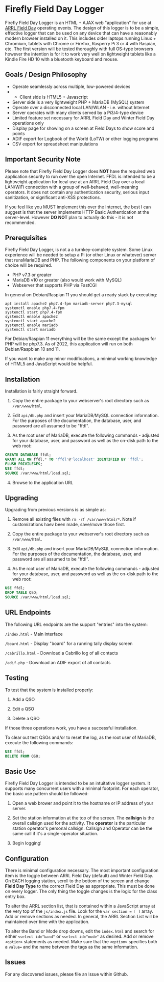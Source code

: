 # Firefly Field Day Logger
Firefly Field Day Logger is an HTML + AJAX web "application" for use 
at [ARRL Field Day](http://www.arrl.org/field-day) operating events. 
The design of this logger is to be a simple, effective logger that 
can be used on any device that can have a reasonably modern browser
installed on it. This includes older laptops running Linux + Chromium,
tablets with Chrome or Firefox, Rasperry Pi 3 or 4 with Raspian, etc.
The first version will be tested thoroughly with full OS-type
browsers however the intention is for it to work very well on lightweight
tablets like a Kindle Fire HD 10 with a bluetooth keyboard and mouse.

## Goals / Design Philosophy

- Operate seamlessly across multiple, low-powered devices
- - Client side is HTML5 + Javascript
- Server side is a very lightweight PHP + MariaDB (MySQL) system
- Operate over a disconnected local LAN/WLAN - i.e. without Internet
- Server operates with many clients served by a Pi3/4-type device
- Limited feature set necessary for ARRL Field Day and Winter Field Day operations only
- Display page for showing on a screen at Field Days to show score and points
- ADIF export for Logbook of the World (LoTW) or other logging programs
- CSV export for spreadsheet manipulations

## Important Security Note

Please note that Firefly Field Day Logger does **NOT** have the
required web application security to run over the open
Internet. FFDL is intended to be a lightweight application for local use
at an ARRL Field Day over a local LAN/WiFi connection with a group of
well-behaved, well-meaning operators. It does not contain any authentication
security, serious input sanitization, or significant anti-XSS protections.

If you feel like you MUST implement this over the Internet, the best I can
suggest is that the server implements HTTP Basic Authentication at the
server-level. However **DO NOT** plan to actually do this - it is not
recommended.

## Prerequisites 

Firefly Field Day Logger, is not a a turnkey-complete system. Some 
Linux experience will be needed to setup a Pi (or other Linux or whatever)
server that runsMariaDB and PHP. The following components on your platform
of choice will be required.

- PHP v7.3 or greater
- MariaDB v10 or greater (also would work with MySQL)
- Webserver that supports PHP via FastCGI

In general on Debian/Raspian 11 you should get a ready stack by executing:

```
apt install apache2 php7.4-fpm mariadb-server php7.3-mysql
systemctl enable php7.4-fpm
systemctl start php7.4-fpm
systemctl enable apache2
systemctl start apache2
systemctl enable mariadb
systemctl start mariadb
```

For Debian/Raspian 11 everything will be the same except the packages for PHP will be php7.3.
As of 2022, this application will run on both Debian/Raspbian 10 and 11.

If you want to make any minor modifications, a minimal working
knowledge of HTML5 and JavaScript would be helpful.

## Installation

Installation is fairly straight forward.

1. Copy the entire package to your webserver's root directory 
such as `/var/www/html`.

2. Edit `api/db.php` and insert your MariaDB/MySQL connection information.
For the purposes of the documentation, the database, user, and password
are all assumed to be "ffdl".

3. As the root user of MariaDB, execute the following commands - adjusted
for your database, user, and password as well as the on-disk path
to the web root:

```sql
CREATE DATABASE ffdl;
GRANT ALL ON ffdl.* TO 'ffdl'@'localhost' IDENTIFIED BY 'ffdl';
FLUSH PRIVILEGES;
USE ffdl;
SOURCE /var/www/html/load.sql;
```

4. Browse to the application URL

## Upgrading

Upgrading from previous versions is as simple as:

1. Remove all existing files with `rm -rf /var/www/html/*`. Note
if customizations haev been made, save/move those first.

2. Copy the entire package to your webserver's root directory 
such as `/var/www/html`.

3. Edit `api/db.php` and insert your MariaDB/MySQL connection information.
For the purposes of the documentation, the database, user, and password
are all assumed to be "ffdl".

4. As the root user of MariaDB, execute the following commands - adjusted
for your database, user, and password as well as the on-disk path
to the web root:

```sql
USE ffdl;
DROP TABLE QSO;
SOURCE /var/www/html/load.sql;
```

## URL Endpoints

The following URL endpoints are the support "entries" into the system:

`/index.html` - Main interface

`/board.html` - Display "board" for a running tally display screen

`/cabrillo.html` - Download a Cabrillo log of all contacts

`/adif.php` - Download an ADIF export of all contacts

## Testing

To test that the system is installed properly:

1. Add a QSO

2. Edit a QSO

3. Delete a QSO

If those three operations work, you have a successful installation.

To clear out test QSOs and/or to reset the log, as the root user of
MariaDB, execute the following commands:

```sql
USE ffdl;
DELETE FROM QSO;
```

## Basic Use

Firefly Field Day Logger is intended to be an intuitative logger
system. It supports many concurrent users with a minimal footprint.
For each operator, the basic use pattern should be followed:

1. Open a web brower and point it to the hostname or IP address
of your server.

2. Set the station information at the top of the screen. The **callsign**
is the overall callsign used for the activity. The **operator** is
the particular station operator's personal callsign. Callsign and
Operator can be the same call if it's a single-operator situation.

3. Begin logging!

## Configuration

There is minimal configuration necessary. The most important configuration
item is the toggle between ARRL Field Day (default) and Winter Field Day.
On EACH logging station, scroll to the bottom of the screen and change
**Field Day Type** to the correct Field Day as appropriate. This must be
done on every logger. The only thing the toggle changes is the logic
for the class entry box.

To alter the ARRL section list, that is contained within
a JavaScript array at the very top of the `js/index.js` file. Look
for the `var section = [ ]` array. Add or remove sections as needed.
In general, the ARRL Section List will be maintained over time
with the application.

To alter the Band or Mode drop downs, edit the `index.html` and search
for either `<select id="band"` or `<select id="mode"` as desired.
Add or remove `<option>` statements as needed. Make sure that the 
`<option>` specifies both a `value=` and the name between the tags
as the same information.

## Issues

For any discovered issues, please file an Issue within Github.
